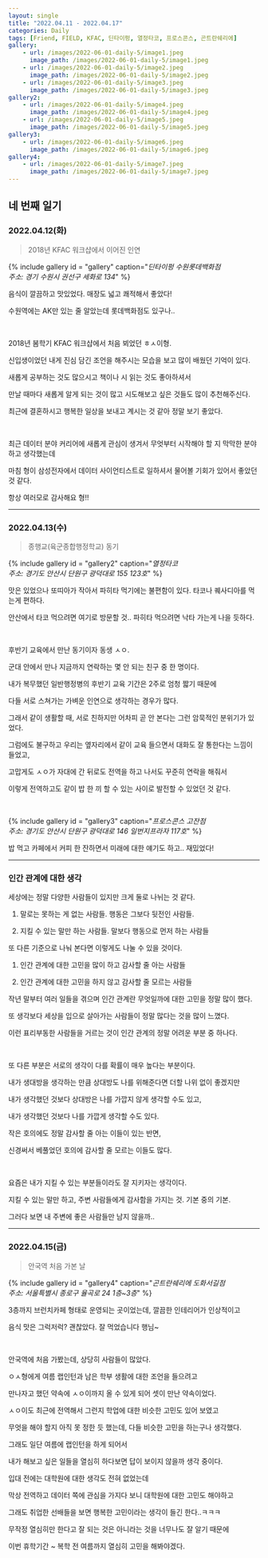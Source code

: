 ```yaml
---
layout: single
title: "2022.04.11 - 2022.04.17"
categories: Daily
tags: [Friend, FIELD, KFAC, 딘타이펑, 열정타코, 프로스콘스, 곤트란쉐리에]
gallery:
    - url: /images/2022-06-01-daily-5/image1.jpeg
      image_path: /images/2022-06-01-daily-5/image1.jpeg
    - url: /images/2022-06-01-daily-5/image2.jpeg
      image_path: /images/2022-06-01-daily-5/image2.jpeg
    - url: /images/2022-06-01-daily-5/image3.jpeg
      image_path: /images/2022-06-01-daily-5/image3.jpeg
gallery2:
    - url: /images/2022-06-01-daily-5/image4.jpeg
      image_path: /images/2022-06-01-daily-5/image4.jpeg
    - url: /images/2022-06-01-daily-5/image5.jpeg 
      image_path: /images/2022-06-01-daily-5/image5.jpeg
gallery3:
    - url: /images/2022-06-01-daily-5/image6.jpeg
      image_path: /images/2022-06-01-daily-5/image6.jpeg
gallery4:
    - url: /images/2022-06-01-daily-5/image7.jpeg
      image_path: /images/2022-06-01-daily-5/image7.jpeg
---
```


## 네 번째 일기

### 2022.04.12(화)

> 2018년 KFAC 워크샵에서 이어진 인연

{% include gallery id = "gallery" caption="*딘타이펑 수원롯데백화점 <br/> 주소: 경기 수원시 권선구 세화로 134*" %}

음식이 깔끔하고 맛있었다. 매장도 넓고 쾌적해서 좋았다!

수원역에는 AK만 있는 줄 알았는데 롯데백화점도 있구나..

<br/>

2018년 봄학기 KFAC 워크샵에서 처음 뵈었던 ㅎㅅ이형.

신입생이었던 내게 진심 담긴 조언을 해주시는 모습을 보고 많이 배웠던 기억이 있다.

새롭게 공부하는 것도 많으시고 책이나 시 읽는 것도 좋아하셔서

만날 때마다 새롭게 알게 되는 것이 많고 시도해보고 싶은 것들도 많이 추천해주신다.

최근에 결혼하시고 행복한 일상을 보내고 계시는 것 같아 정말 보기 좋았다.

<br/>

최근 데이터 분야 커리어에 새롭게 관심이 생겨서 무엇부터 시작해야 할 지 막막한 분야하고 생각했는데

마침 형이 삼성전자에서 데이터 사이언티스트로 일하셔서 물어볼 기회가 있어서 좋았던 것 같다.

항상 여러모로 감사해요 형!!

***

### 2022.04.13(수)

> 종행교(육군종합행정학교) 동기

{% include gallery id = "gallery2" caption="*열정타코 <br/> 주소: 경기도 안산시 단원구 광덕대로 155 123호*" %}

맛은 있었으나 또띠아가 작아서 파히타 먹기에는 불편함이 있다. 타코나 퀘사디아를 먹는게 편하다.

안산에서 타코 먹으려면 여기로 방문할 것.. 파히타 먹으려면 낙타 가는게 나을 듯하다.

<br/>

후반기 교육에서 만난 동기이자 동생 ㅅㅇ.

군대 안에서 만나 지금까지 연락하는 몇 안 되는 친구 중 한 명이다.

내가 복무했던 일반행정병의 후반기 교육 기간은 2주로 엄청 짧기 때문에

다들 서로 스쳐가는 가벼운 인연으로 생각하는 경우가 많다.

그래서 같이 생활할 때, 서로 친하지만 어차피 곧 안 본다는 그런 암묵적인 분위기가 있었다.

그럼에도 불구하고 우리는 옆자리에서 같이 교육 들으면서 대화도 잘 통한다는 느낌이 들었고,

고맙게도 ㅅㅇ가 자대에 간 뒤로도 전역을 하고 나서도 꾸준히 연락을 해줘서

이렇게 전역하고도 같이 밥 한 끼 할 수 있는 사이로 발전할 수 있었던 것 같다.

<br/>

{% include gallery id = "gallery3" caption="*프로스콘스 고잔점 <br/> 주소: 경기도 안산시 단원구 광덕대로 146 일번지프라자 117호*" %}

밥 먹고 카페에서 커피 한 잔하면서 미래에 대한 얘기도 하고.. 재밌었다!

***

### 인간 관계에 대한 생각

세상에는 정말 다양한 사람들이 있지만 크게 둘로 나뉘는 것 같다.

1. 말로는 못하는 게 없는 사람들. 행동은 그보다 뒷전인 사람들.

2. 지킬 수 있는 말만 하는 사람들. 말보다 행동으로 먼저 하는 사람들

또 다른 기준으로 나눠 본다면 이렇게도 나눌 수 있을 것이다.

1. 인간 관계에 대한 고민을 많이 하고 감사할 줄 아는 사람들

2. 인간 관계에 대한 고민을 하지 않고 감사할 줄 모르는 사람들

작년 말부터 여러 일들을 겪으며 인간 관계란 무엇일까에 대한 고민을 정말 많이 했다.

또 생각보다 세상을 입으로 살아가는 사람들이 정말 많다는 것을 많이 느꼈다.

이런 표리부동한 사람들을 거르는 것이 인간 관계의 정말 어려운 부분 중 하나다.

<br/>

또 다른 부분은 서로의 생각이 다를 확률이 매우 높다는 부분이다.

내가 생대방을 생각하는 만큼 상대방도 나를 위해준다면 더할 나위 없이 좋겠지만

내가 생각했던 것보다 상대방은 나를 가깝지 않게 생각할 수도 있고,

내가 생각했던 것보다 나를 가깝게 생각할 수도 있다.

작은 호의에도 정말 감사할 줄 아는 이들이 있는 반면,

신경써서 베풀었던 호의에 감사할 줄 모르는 이들도 많다.

<br/>

요즘은 내가 지킬 수 있는 부분들이라도 잘 지키자는 생각이다.

지킬 수 있는 말만 하고, 주변 사람들에게 감사함을 가지는 것. 기본 중의 기본.

그러다 보면 내 주변에 좋은 사람들만 남지 않을까..

***

### 2022.04.15(금)

> 안국역 처음 가본 날

{% include gallery id = "gallery4" caption="*곤트란쉐리에 도화서길점 <br/> 주소: 서울특별시 종로구 율곡로 24 1층~3층*" %}

3층까지 브런치카페 형태로 운영되는 곳이었는데, 깔끔한 인테리어가 인상적이고

음식 맛은 그럭저럭? 괜찮았다. 잘 먹었습니다 행님~

<br/>

안국역에 처음 가봤는데, 상당히 사람들이 많았다.

ㅇㅅ형에게 여름 랩인턴과 남은 학부 생활에 대한 조언을 들으려고

만나자고 했던 약속에 ㅅㅇ이까지 올 수 있게 되어 셋이 만난 약속이었다.

ㅅㅇ이도 최근에 전역해서 그런지 학업에 대한 비슷한 고민도 있어 보였고

무엇을 해야 할지 아직 못 정한 듯 했는데, 다들 비슷한 고민을 하는구나 생각했다.

그래도 일단 여름에 랩인턴을 하게 되어서

내가 해보고 싶은 일들을 열심히 하다보면 답이 보이지 않을까 생각 중이다.

입대 전에는 대학원에 대한 생각도 전혀 없었는데

막상 전역하고 데이터 쪽에 관심을 가지다 보니 대학원에 대한 고민도 해야하고

그래도 취업한 선배들을 보면 행복한 고민이라는 생각이 들긴 한다..ㅋㅋㅋ

무작정 열심히만 한다고 잘 되는 것은 아니라는 것을 너무나도 잘 알기 때문에

이번 휴학기간 ~ 복학 전 여름까지 열심히 고민을 해봐야겠다.